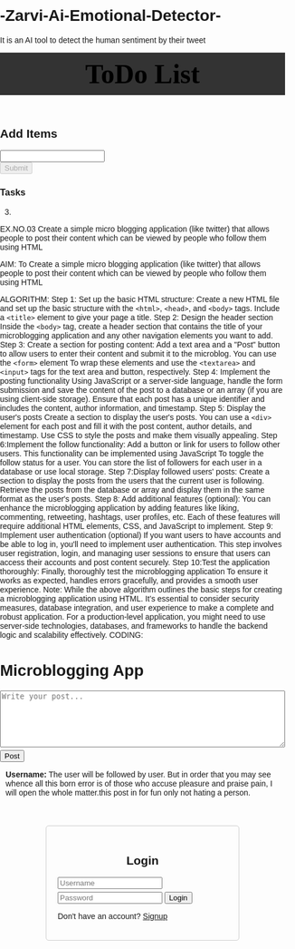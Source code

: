# -Zarvi-Ai-Emotional-Detector-
It is an AI tool to detect the human sentiment by their tweet


<!DOCTYPE html>
<html lang="en">
<head>
<meta charset="UTF-8">
<meta name="viewport" content="width=device-width, initial-scale=1.0">
<link rel="stylesheet" href="https://stackpath.bootstrapcdn.com/bootstrap/4.3.1/css/bootstrap.min.css" integrity="sha384- ggOyR0iXCbMQv3Xipma34MD+dH/1fQ784/j6cY/iJTQUOhcWr7x9JvoRxT2MZw1T" crossorigin="anonymous">
<script src="app.js"></script>
<title>To Do List</title>
</head>
<body>
<header class="bg-success text-white p-5">
<div class="container">
<div class="row">
<div class="col-lg-12 col-md-12 col-sm-12">
<font face="Comic sans MS" size="11" color="black">
<strong>ToDo List</strong>
</font>
</div>
</div>
</div>
</header>
<div class="container mt-3">
<h2>Add Items</h2>
<label id="lblsuccess" class="text-success" style="display: none;">
</label>
<form id="addForm">
<div class="row">
<div class="col-lg-7 col-md-7 col-sm-7">
<input type="text" onkeyup="toggleButton(this, 'submit')" class="form-control" id="item">
</div>
<div class="col-lg-5 col-md-5 col-sm-5">
<input type="submit" class="btn btn-dark" id="submit" value="Submit" disabled>
</div>
</div>
</form>
<h3 class="mt-4">Tasks</h3>
<form id="addForm">
<ul class="list-group" id="items"></ul>
</form>
</div>
</body>
</html>
<script> window.onload = () =>
{
const form1 = document.querySelector("#addForm"); let items = document.getElementById("items");
let submit = document.getElementById("submit"); let editItem = null; form1.addEventListener("submit", addItem); items.addEventListener("click", removeItem);
};
function addItem(e)
{
e.preventDefault();
if (submit.value != "Submit")
{
console.log("Hello");
editItem.target.parentNode.childNodes[0].data
= document.getElementById("item").value; submit.value = "Submit";

document.getElementById("item").value = ""; document.getElementById("lblsuccess").innerHTML
= "Text edited successfully";
document.getElementById("lblsuccess")
.style.display = "block"; setTimeout(function()
{
document.getElementById("lblsuccess")
.style.display = "none";
}, 3000);
return false;
}
let newItem = document.getElementById("item").value; if (newItem.trim() == "" || newItem.trim() == null) return false;
else
document.getElementById("item").value = ""; let li = document.createElement("li"); li.className = "list-group-item";
let deleteButton = document.createElement("button");
deleteButton.className =
"btn-danger btn btn-sm float-right delete"; deleteButton.appendChild(document.createTextNode("Delete")); let editButton = document.createElement("button"); editButton.className =
"btn-success btn btn-sm float-right edit"; editButton.appendChild(document.createTextNode("Edit")); li.appendChild(document.createTextNode(newItem)); li.appendChild(deleteButton);
li.appendChild(editButton); items.appendChild(li);
}
function removeItem(e)
{
e.preventDefault();
if (e.target.classList.contains("delete"))
{
if (confirm("Are you Sure?"))
{
let li = e.target.parentNode; items.removeChild(li);
document.getElementById("lblsuccess").innerHTML
= "Text deleted successfully"; document.getElementById("lblsuccess")
.style.display = "block"; setTimeout(function()
{
document.getElementById("lblsuccess")
.style.display = "none";
}, 3000);
}
}
if (e.target.classList.contains("edit"))
{
document.getElementById("item").value = e.target.parentNode.childNodes[0].data; submit.value = "EDIT";
editItem = e;
}
}
function toggleButton(ref, btnID)
{
document.getElementById(btnID).disabled = false;
}
</script>

3.
EX.NO.03	Create a simple micro blogging application (like twitter) that allows people to post their content which can be viewed by people who follow them using HTML

AIM:
To Create a simple micro blogging application (like twitter) that allows people to post their content which can be viewed by people who follow them using HTML

ALGORITHM:
Step 1: Set up the basic HTML structure:
Create a new HTML file and set up the basic structure with the `<html>`, `<head>`, and
`<body>` tags.
Include a `<title>` element to give your page a title.
Step 2: Design the header section
Inside the `<body>` tag, create a header section that contains the title of your microblogging application and any other navigation elements you want to add.
Step 3: Create a section for posting content:
Add a text area and a "Post" button to allow users to enter their content and submit it to the microblog.
You can use the `<form>` element
To wrap these elements and use the `<textarea>` and `<input>` tags for the text area and button, respectively.
Step 4: Implement the posting functionality
Using JavaScript or a server-side language, handle the form submission and save the content of the post to a database or an array (if you are using client-side storage).
Ensure that each post has a unique identifier and includes the content, author information, and timestamp.
Step 5: Display the user's posts
Create a section to display the user's posts.
You can use a `<div>` element for each post and fill it with the post content, author details, and timestamp.
Use CSS to style the posts and make them visually appealing.
Step 6:Implement the follow functionality:
Add a button or link for users to follow other users. This functionality can be implemented using JavaScript To toggle the follow status for a user.
You can store the list of followers for each user in a database or use local storage.
Step 7:Display followed users' posts:
Create a section to display the posts from the users that the current user is following.
Retrieve the posts from the database or array and display them in the same format as the user's posts.
Step 8: Add additional features (optional):
You	can enhance the microblogging application by adding features like	liking, commenting, retweeting, hashtags, user profiles, etc.
Each of these features will require additional HTML elements, CSS, and JavaScript to implement.
Step 9: Implement user authentication (optional)
If you want users to have accounts and be able to log in, you'll need to implement user authentication.
This step involves user registration, login, and managing user sessions to ensure that users can access their accounts and post content securely.
Step 10:Test the application thoroughly:
Finally, thoroughly test the microblogging application
To ensure it works as expected, handles errors gracefully, and provides a smooth user experience.
Note:
While the above algorithm outlines the basic steps for creating a microblogging application using HTML.
It’s essential to consider security measures, database integration, and user experience to make a complete and robust application.
For a production-level application, you might need to use server-side technologies, databases, and frameworks to handle the backend logic and scalability effectively.
CODING:
<!DOCTYPE html>
<html lang="en">
<head>
<meta charset="UTF-8">
<meta name="viewport" content="width=device-width, initial-scale=1.0">
<title>Simple Microblogging App</title>
<style> body
{
font-family: Arial, sans-serif; margin: 0;
padding: 0;
}
Header
{
background-color: #333; color: #fff;
padding: 10px; text-align: center;
}
#timeline
{
margin: 10px;
}
footer
{
background-color: #f0f0f0; padding: 10px;
position: fixed; bottom: 0;
left: 0;
width: 100%;
}
#postContent
{
width: 100%; resize: vertical; min-height: 100px;
}
button
{
margin-top: 5px;
}
#loginForm, #signupForm
{
max-width: 300px; margin: 0 auto; padding: 20px;
border: 1px solid #ccc; border-radius: 5px; margin-top: 50px;
}
#loginForm h2, #signupForm h2
{
text-align: center;
}
</style>
</head>
<body>
<div class="container">
<h1>Microblogging App</h1>
<form>
<textarea name="postContent" id="postContent" cols="30" rows="5" placeholder="Write your post..."></textarea>
<button type="button" onclick="postContent()">Post</button>
</form>
<div id="timeline">
<div class="post">
<p><strong>Username:</strong>
The user will be followed by user. But in order that you may see whence all this born error is of those who accuse pleasure and praise pain, I will open the whole matter.this post in for fun only not hating a person.
</p>
</div>
</div>
</div>
<script>
function postContent() {
}
</script>
</body>
</html>
<!DOCTYPE html>
<html>
<head>
<title>Login</title>
<link rel="stylesheet" href="{{ url_for('static', filename='styles.css') }}">
</head>
<body>
<div id="loginForm">
<h2>Login</h2>
<form action="/login" method="POST">
<input type="text" name="username" placeholder="Username" required>
<input type="password" name="password" placeholder="Password" required>
<button type="submit">Login</button>
</form>
<p>Don't have an account? <a href="/signup">Signup</a></p>
</div>
</body>
</html>
